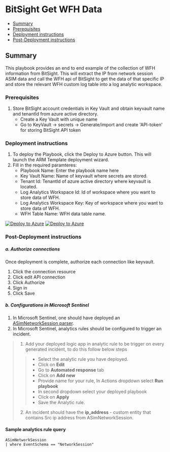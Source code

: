 # BitSight Get WFH Data

* [Summary](#Summary)
* [Prerequisites](#Prerequisites)
* [Deployment instructions](#Deployment-instructions)
* [Post-Deployment instructions](#Post-Deployment-instructions)


## Summary<a name="Summary"></a>

This playbook provides an end to end example of the collection of WFH information from BitSight. This will extract the IP from network session ASIM data and call the WFH api of BitSight to get the data of that specific IP and store the relevant WFH custom log table into a log analytic workspace.

### Prerequisites<a name="Prerequisites"></a>

1. Store BitSight account credentials in Key Vault and obtain keyvault name and tenantId from azure active directory.
    * Create a Key Vault with unique name
    * Go to KeyVault -> secrets -> Generate/import and create 'API-token' for storing BitSight API token

### Deployment instructions<a name="Deployment-instructions"></a>

1. To deploy the Playbook, click the Deploy to Azure button. This will launch the ARM Template deployment wizard.
2. Fill in the required paramteres:
    * Playbook Name: Enter the playbook name here
    * Key Vault Name: Name of keyvault where secrets are stored.
    * Tenant Id: TenantId of azure active directory where keyvault is located.
    * Log Analytics Workspace Id: Id of workspace where you want to store data of WFH.
    * Log Analytics Workspace Key: Key of workspace where you want to store data of WFH.
    * WFH Table Name: WFH data table name. 

[![Deploy to Azure](https://aka.ms/deploytoazurebutton)](https%3A%2F%2Fportal.azure.com%2F%23create%2FMicrosoft.Template%2Furi%2Fhttps%3A%2F%2Fraw.githubusercontent.com%2FAzure%2FAzure-Sentinel%2Fmaster%2FSolutions%2FBitSight%2FPlaybooks%2FGetWFHData%2Fazuredeploy.json) [![Deploy to Azure](https://aka.ms/deploytoazuregovbutton)](https%3A%2F%2Fportal.azure.us%2F%23create%2FMicrosoft.Template%2Furi%2Fhttps%3A%2F%2Fraw.githubusercontent.com%2FAzure%2FAzure-Sentinel%2Fmaster%2FSolutions%2FBitSight%2FPlaybooks%2FGetWFHData%2Fazuredeploy.json)

### Post-Deployment instructions<a name="Post-Deployment-instructions"></a>

##### a. Authorize connections

Once deployment is complete, authorize each connection like keyvault.

1. Click the connection resource
2. Click edit API connection
3. Click Authorize
4. Sign in
5. Click Save

##### b. Configurations in Microsoft Sentinel

1. In Microsoft Sentinel, one should have deployed an [ASimNetworkSession parser](https://github.com/Azure/Azure-Sentinel/tree/master/Parsers/ASimNetworkSession).
2. In Microsoft Sentinel, analytics rules should be configured to trigger an incident. 
  > 1. Add your deployed logic app in analytic rule to be trigger on every generated incident, to do this follow below steps
  >> * Select the analytic rule you have deployed.
  >> * Click on **Edit**
  >> * Go to **Automated response** tab
  >> * Click on **Add new**
  >> * Provide name for your rule, In Actions dropdown select **Run playbook**
  >> * In second dropdown select your deployed playbook
  >> * Click on **Apply**
  >> * Save the Analytic rule.
  > 2. An incident should have the **ip_address** - custom entity that contains Src ip address from ASimNetworkSession.  

#### Sample analytics rule query
```
ASimNetworkSession
| where EventSchema == "NetworkSession"
